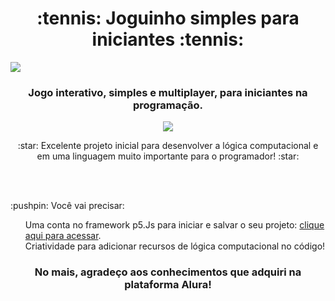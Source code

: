 <h1 align="center"> :tennis: Joguinho simples para iniciantes :tennis: </h1>
<img src="https://i.imgur.com/LOjmyJB.png"/>
<h3 align="center"> Jogo interativo, simples e multiplayer, para iniciantes na programação. </h3>
<p align="center">
<img src="https://img.shields.io/badge/STATUS-FINALIZADO-orange"/>
</p>
<p align="center"> :star: Excelente projeto inicial para desenvolver a 
lógica computacional e 
<br> em uma linguagem muito importante para o programador! :star:</p>

<br>
<br>
<p> :pushpin: Você vai precisar:</p>
<ul> Uma conta no framework p5.Js para iniciar e salvar o seu projeto: <a href="https://editor.p5js.org/">clique aqui para acessar</a>.
<br>Criatividade para adicionar recursos de lógica computacional no código! </ul>

<h3 align="center">No mais, agradeço aos conhecimentos que adquiri na plataforma Alura!</h3>
